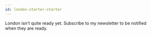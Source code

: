 ```yaml
---
id: london-starter-starter
---
```

London isn't quite ready yet. Subscribe to my newsletter to be notified when they are ready.